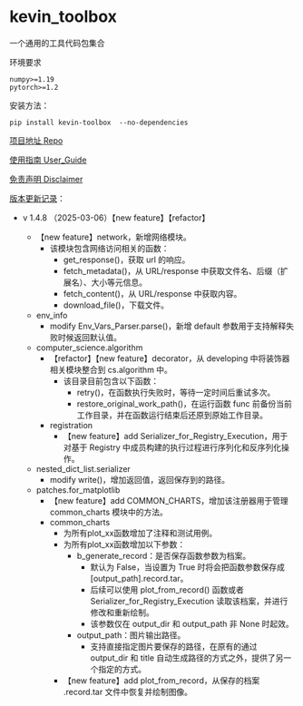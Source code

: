 # kevin_toolbox

一个通用的工具代码包集合



环境要求

```shell
numpy>=1.19
pytorch>=1.2
```

安装方法：

```shell
pip install kevin-toolbox  --no-dependencies
```



[项目地址 Repo](https://github.com/cantbeblank96/kevin_toolbox)

[使用指南 User_Guide](./notes/User_Guide.md)

[免责声明 Disclaimer](./notes/Disclaimer.md)

[版本更新记录](./notes/Release_Record.md)：

- v 1.4.8 （2025-03-06）【new feature】【refactor】

  - 【new feature】network，新增网络模块。
    - 该模块包含网络访问相关的函数：
      - get_response()，获取 url 的响应。
      - fetch_metadata()，从 URL/response 中获取文件名、后缀（扩展名）、大小等元信息。
      - fetch_content()，从 URL/response 中获取内容。
      - download_file()，下载文件。
  - env_info
    - modify Env_Vars_Parser.parse()，新增 default 参数用于支持解释失败时候返回默认值。
  - computer_science.algorithm
    - 【refactor】【new feature】decorator，从 developing 中将装饰器相关模块整合到 cs.algorithm 中。
      - 该目录目前包含以下函数：
        - retry()，在函数执行失败时，等待一定时间后重试多次。
        - restore_original_work_path()，在运行函数 func 前备份当前工作目录，并在函数运行结束后还原到原始工作目录。
    - registration
      - 【new feature】add Serializer_for_Registry_Execution，用于对基于 Registry 中成员构建的执行过程进行序列化和反序列化操作。
  - nested_dict_list.serializer
    - modify write()，增加返回值，返回保存到的路径。
  - patches.for_matplotlib
    - 【new feature】add COMMON_CHARTS，增加该注册器用于管理 common_charts 模块中的方法。
    - common_charts
      - 为所有plot_xx函数增加了注释和测试用例。
      - 为所有plot_xx函数增加以下参数：
        - b_generate_record：是否保存函数参数为档案。
          - 默认为 False，当设置为 True 时将会把函数参数保存成 [output_path].record.tar。
          - 后续可以使用 plot_from_record() 函数或者 Serializer_for_Registry_Execution 读取该档案，并进行修改和重新绘制。
          - 该参数仅在 output_dir 和 output_path 非 None 时起效。
        - output_path：图片输出路径。
          - 支持直接指定图片要保存的路径，在原有的通过 output_dir 和 title 自动生成路径的方式之外，提供了另一个指定的方式。
      - 【new feature】add plot_from_record，从保存的档案 .record.tar 文件中恢复并绘制图像。
